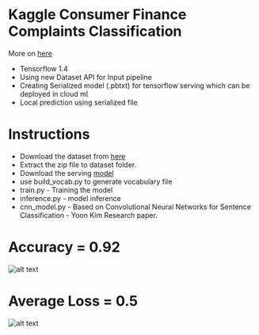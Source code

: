 # Kaggle Consumer Finance Complaints Classification

More on [here](https://www.kaggle.com/cfpb/us-consumer-finance-complaints)

- Tensorflow 1.4
- Using new Dataset API for Input pipeline
- Creating Serialized model (.pbtxt) for tensorflow serving which can be deployed in cloud ml
- Local prediction using serialized file

# Instructions

- Download the dataset from [here](https://drive.google.com/open?id=1j9d1zyEaxVRwTm2zjOiQdJ5SxcusvZ_N)
- Extract the zip file to dataset folder.
- Download the serving [model](https://drive.google.com/open?id=1vcaWcXaPGbCR7G_QVupft5G93UcJDps2)
- use build_vocab.py to generate vocabulary file
- train.py - Training the model
- inference.py - model inference
- cnn_model.py - Based on Convolutional Neural Networks for Sentence Classification - Yoon Kim Research paper.

Accuracy = 0.92
===============
![alt text](https://github.com/KishoreKarunakaran/CloudML-Serving/blob/master/text/finance-complaints/images/Accuracy.PNG)

Average Loss = 0.5
=====================
![alt text](https://github.com/KishoreKarunakaran/CloudML-Serving/blob/master/text/finance-complaints/images/Loss.PNG)
